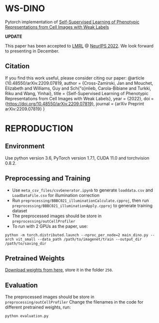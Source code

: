 # WS-DINO

Pytorch implementation of [Self-Supervised Learning of Phenotypic Representations from Cell Images with Weak Labels](https://arxiv.org/abs/2209.07819)  


**UPDATE**

This paper has been accepted to [LMRL](https://www.lmrl.org/) @ [NeurIPS 2022](https://neurips.cc/). We look forward to presenting in December.



## Citation
If you find this work useful, please consider citing our paper:
@article {10.48550/arXiv.2209.07819,
	author = {Cross-Zamirski, Jan and Mouchet, Elizabeth and Williams, Guy and Sch{\"o}nlieb, Carola-Bibiane and Turkki, Riku and Wang, Yinhai},
	title = {Self-Supervised Learning of Phenotypic Representations from Cell Images with Weak Labels},
	year = {2022},
	doi = {https://doi.org/10.48550/arXiv.2209.07819},
	journal = {arXiv Preprint arXiv:2209.07819}
}

# REPRODUCTION

## Environment

 Use python version 3.6, PyTorch version 1.7.1, CUDA 11.0 and torchvision 0.8.2.

## Preprocessing and Training
- Use `meta_csv_files/csvGenerator.ipynb` to generate `loaddata.csv` and `LoadDataFile.csv` for illumination correction
- Run `preprocessing/BBBC021_illuminationCalculate.cpproj`, then run `preprocessing/BBBC021_illuminationApply.cpproj` to generate training dataset
- The preprocessed images should be store in `preprocessing/outCellProfiler`
- To run with 2 GPUs as the paper, use:
```
python -m torch.distributed.launch --nproc_per_node=2 main_dino.py --arch vit_small --data_path /path/to/imagenet/train --output_dir /path/to/saving_dir
```

## Pretrained Weights

[Download weights from here](https://drive.google.com/drive/folders/1y4yzkYQ8g6eytobmfC9mNmist4FfONWS?usp=sharing), store it in the folder `250`.

## Evaluation
The preprocessed images should be store in `preprocessing/outCellProfiler`
Change the filenames in the code for different pretrained weights, run:
```
python evaluation.py
```

